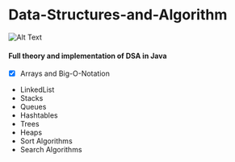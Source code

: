 # Data-Structures-and-Algorithm
![Alt Text](https://img.shields.io/badge/Java-12.0.2-blue)<br/>
#### Full theory and implementation of DSA in Java
- [x] Arrays and Big-O-Notation
* LinkedList
* Stacks
* Queues
* Hashtables
* Trees
* Heaps
* Sort Algorithms
* Search Algorithms
